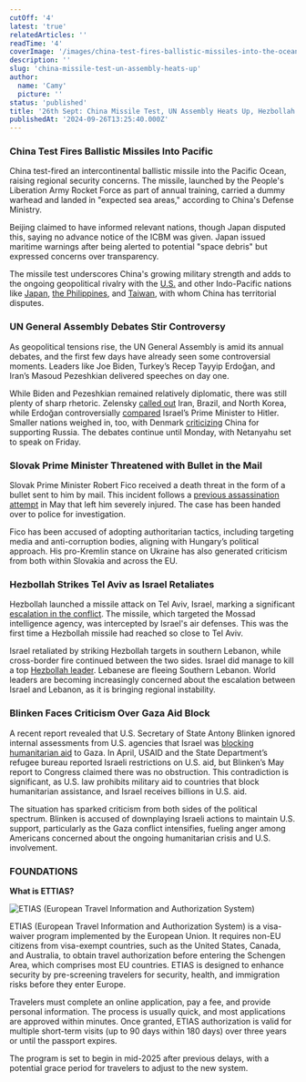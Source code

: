 ```yaml
---
cutOff: '4'
latest: 'true'
relatedArticles: ''
readTime: '4'
coverImage: '/images/china-test-fires-ballistic-missiles-into-the-ocean-IzMD.webp'
description: ''
slug: 'china-missile-test-un-assembly-heats-up'
author:
  name: 'Camy'
  picture: ''
status: 'published'
title: '26th Sept: China Missile Test, UN Assembly Heats Up, Hezbollah Strikes Israel'
publishedAt: '2024-09-26T13:25:40.000Z'
---
```


### China Test Fires Ballistic Missiles Into Pacific

China test-fired an intercontinental ballistic missile into the Pacific Ocean, raising regional security concerns. The missile, launched by the People's Liberation Army Rocket Force as part of annual training, carried a dummy warhead and landed in "expected sea areas," according to China's Defense Ministry. 

Beijing claimed to have informed relevant nations, though Japan disputed this, saying no advance notice of the ICBM was given. Japan issued maritime warnings after being alerted to potential "space debris" but expressed concerns over transparency. 

The missile test underscores China's growing military strength and adds to the ongoing geopolitical rivalry with the [U.S.](https://apnews.com/article/us-philippines-china-military-typhon-midrange-missile-system-69242b99335eb55032894fbc83d75135) and other Indo-Pacific nations like [Japan](https://apnews.com/article/japan-china-warship-disputed-islands-f6b715b0fcb580a9d812f85ad581ef55), [the Philippines](https://apnews.com/article/china-philippines-us-sea-clash-d08f4532c2a66047c6fa2833b76d7773), and [Taiwan](https://apnews.com/article/taiwan-military-drills-china-missiles-b769c85465b78db859bfc1c4c5e2e255), with whom China has territorial disputes.

### UN General Assembly Debates Stir Controversy

As geopolitical tensions rise, the UN General Assembly is amid its annual debates, and the first few days have already seen some controversial moments. Leaders like Joe Biden, Turkey’s Recep Tayyip Erdoğan, and Iran’s Masoud Pezeshkian delivered speeches on day one. 

While Biden and Pezeshkian remained relatively diplomatic, there was still plenty of sharp rhetoric. Zelensky [called out](https://www.politico.com/news/2024/09/25/zelenskyy-un-speech-russia-war-00180934) Iran, Brazil, and North Korea, while Erdoğan controversially [compared](https://www.aljazeera.com/news/2023/12/27/turkeys-erdogan-says-netanyahu-no-different-than-hitler-as-gaza-is-bombed) Israel’s Prime Minister to Hitler. Smaller nations weighed in, too, with Denmark [criticizing](https://www.msn.com/en-ca/news/world/denmark-s-pm-china-must-be-held-accountable-for-supporting-russia-in-ukraine-war/ar-AA1rciWT) China for supporting Russia. The debates continue until Monday, with Netanyahu set to speak on Friday.

### Slovak Prime Minister Threatened with Bullet in the Mail

Slovak Prime Minister Robert Fico received a death threat in the form of a bullet sent to him by mail. This incident follows a [previous assassination attempt](https://www.aa.com.tr/en/analysis/opinion-what-s-behind-assassination-attempt-on-slovak-prime-minister-robert-fico/3229089) in May that left him severely injured. The case has been handed over to police for investigation.

Fico has been accused of adopting authoritarian tactics, including targeting media and anti-corruption bodies, aligning with Hungary’s political approach. His pro-Kremlin stance on Ukraine has also generated criticism from both within Slovakia and across the EU.

### Hezbollah Strikes Tel Aviv as Israel Retaliates

Hezbollah launched a missile attack on Tel Aviv, Israel, marking a significant [escalation in the conflict](https://edition.cnn.com/2024/09/24/middleeast/israel-strikes-lebanon-hezbollah-explainer-intl-hnk/index.html). The missile, which targeted the Mossad intelligence agency, was intercepted by Israel's air defenses. This was the first time a Hezbollah missile had reached so close to Tel Aviv. 

Israel retaliated by striking Hezbollah targets in southern Lebanon, while cross-border fire continued between the two sides. Israel did manage to kill a top [Hezbollah leader](https://apnews.com/article/israel-lebanon-hezbollah-gaza-news-09-24-2024-640a0046aceea1b5cfb395a54ff36bce). Lebanese are fleeing Southern Lebanon. World leaders are becoming increasingly concerned about the escalation between Israel and Lebanon, as it is bringing regional instability. 

### Blinken Faces Criticism Over Gaza Aid Block

A recent report revealed that U.S. Secretary of State Antony Blinken ignored internal assessments from U.S. agencies that Israel was [blocking humanitarian aid](https://www.propublica.org/article/gaza-palestine-israel-blocked-humanitarian-aid-blinken) to Gaza. In April, USAID and the State Department’s refugee bureau reported Israeli restrictions on U.S. aid, but Blinken’s May report to Congress claimed there was no obstruction. This contradiction is significant, as U.S. law prohibits military aid to countries that block humanitarian assistance, and Israel receives billions in U.S. aid.

The situation has sparked criticism from both sides of the political spectrum. Blinken is accused of downplaying Israeli actions to maintain U.S. support, particularly as the Gaza conflict intensifies, fueling anger among Americans concerned about the ongoing humanitarian crisis and U.S. involvement.

### FOUNDATIONS

**What is ETTIAS?**

![ETIAS (European Travel Information and Authorization System)](/images/what-is-etias--I2Nj.webp)

ETIAS (European Travel Information and Authorization System) is a visa-waiver program implemented by the European Union. It requires non-EU citizens from visa-exempt countries, such as the United States, Canada, and Australia, to obtain travel authorization before entering the Schengen Area, which comprises most EU countries. ETIAS is designed to enhance security by pre-screening travelers for security, health, and immigration risks before they enter Europe.

Travelers must complete an online application, pay a fee, and provide personal information. The process is usually quick, and most applications are approved within minutes. Once granted, ETIAS authorization is valid for multiple short-term visits (up to 90 days within 180 days) over three years or until the passport expires.

The program is set to begin in mid-2025 after previous delays, with a potential grace period for travelers to adjust to the new system.